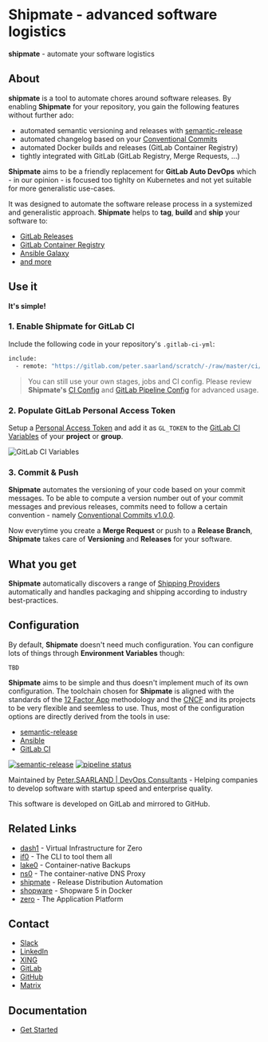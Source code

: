 # Shipmate - advanced software logistics

**shipmate** - automate your software logistics

## About

**shipmate** is a tool to automate chores around software releases. By enabling **Shipmate** for your repository, you gain the following features without further ado:

- automated semantic versioning and releases with [semantic-release](https://github.com/semantic-release/semantic-release)
- automated changelog based on your [Conventional Commits](https://www.conventionalcommits.org/en/v1.0.0/)
- automated Docker builds and releases (GitLab Container Registry)
- tightly integrated with GitLab (GitLab Registry, Merge Requests, ...)

**Shipmate** aims to be a friendly replacement for **GitLab Auto DevOps** which - in our opinion - is focused too tighlty on Kubernetes and not yet suitable for more generalistic use-cases.

It was designed to automate the software release process in a systemized and generalistic approach. **Shipmate** helps to **tag**, **build** and **ship** your software to:

- [GitLab Releases](https://docs.gitlab.com/ee/user/project/releases/)
- [GitLab Container Registry](https://docs.gitlab.com/ee/user/packages/container_registry/)
- [Ansible Galaxy](https://galaxy.ansible.com/)
- [and more](shipping-providers.md)

## Use it

**It's simple!**

### 1. Enable Shipmate for GitLab CI

Include the following code in your repository's `.gitlab-ci-yml`:

```bash
include:
  - remote: "https://gitlab.com/peter.saarland/scratch/-/raw/master/ci/templates/shipmate.gitlab-ci.yml"
```

> You can still use your own stages, jobs and CI config. Please review **Shipmate's** [CI Config](https://gitlab.com/peter.saarland/scratch/-/raw/master/ci/templates/shipmate.gitlab-ci.yml) and [GitLab Pipeline Config](https://docs.gitlab.com/ee/ci/yaml/) for advanced usage.

### 2. Populate GitLab Personal Access Token

Setup a [Personal Access Token](https://docs.gitlab.com/ee/user/profile/personal_access_tokens.html) and add it as `GL_TOKEN` to the [GitLab CI Variables](https://docs.gitlab.com/ee/ci/variables/) of your **project** or **group**.

![GitLab CI Variables](gitlab-ci-vars.png)

### 3. Commit & Push

**Shipmate** automates the versioning of your code based on your commit messages. To be able to compute a version number out of your commit messages and previous releases, commits need to follow a certain convention - namely [Conventional Commits v1.0.0](https://www.conventionalcommits.org/en/v1.0.0/).

Now everytime you create a **Merge Request** or push to a **Release Branch**, **Shipmate** takes care of **Versioning** and **Releases** for your software.

## What you get

**Shipmate** automatically discovers a range of [Shipping Providers](shipping-providers.md) automatically and handles packaging and shipping according to industry best-practices.

## Configuration

By default, **Shipmate** doesn't need much configuration. You can configure lots of things through **Environment Variables** though:

```TBD```

**Shipmate** aims to be simple and thus doesn't implement much of its own configuration. The toolchain chosen for **Shipmate** is aligned with the standards of the [12 Factor App](https://12factor.net/) methodology and the [CNCF](https://www.cncf.io/) and its projects to be very flexible and seemless to use. Thus, most of the configuration options are directly derived from the tools in use:

- [semantic-release](https://github.com/semantic-release/semantic-release)
- [Ansible](https://docs.ansible.com/ansible/latest/reference_appendices/config.html)
- [GitLab CI](https://docs.gitlab.com/ee/ci/variables/)


[![semantic-release](https://img.shields.io/badge/%20%20%F0%9F%93%A6%F0%9F%9A%80-semantic--release-e10079.svg)](https://github.com/semantic-release/semantic-release) [![pipeline status](https://gitlab.com/peter.saarland/scratch/badges/master/pipeline.svg)](https://gitlab.com/peter.saarland/scratch/-/commits/master)

Maintained by [Peter.SAARLAND | DevOps Consultants](https://www.peter.saarland) - Helping companies to develop software with startup speed and enterprise quality.

This software is developed on GitLab and mirrored to GitHub.

## Related Links

- [dash1](https://gitlab.com/peter.saarland/dash1/) - Virtual Infrastructure for Zero
- [if0](https://gitlab.com/peter.saarland/if0/) - The CLI to tool them all
- [lake0](https://gitlab.com/peter.saarland/lake0/) - Container-native Backups
- [ns0](https://gitlab.com/peter.saarland/ns0/) - The container-native DNS Proxy
- [shipmate](https://gitlab.com/peter.saarland/shipmate/) - Release Distribution Automation
- [shopware](https://gitlab.com/peter.saarland/shopware/) - Shopware 5 in Docker
- [zero](https://gitlab.com/peter.saarland/zero/) - The Application Platform

## Contact

- [Slack](https://join.slack.com/t/petersaarland/shared_invite/zt-d9ao21f9-pb70o46~82P~gxDTNy_JWw)
- [LinkedIn](https://www.linkedin.com/in/fabian-peter-7b3466122/)
- [XING](https://www.xing.com/profile/Fabian_Peter4/cv)
- [GitLab](https://gitlab.com/peter.saarland)
- [GitHub](https://github.com/Peter-SAARLAND/)
- [Matrix](https://matrix.to/#/!RcYHgbzWjyNTYeEIZj:hello.peter.saarland?via=hello.peter.saarland)

## Documentation

- [Get Started](docs/get-started.md)
